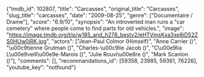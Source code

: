 {"tmdb_id": 102807, "title": "Carcasses", "original_title": "Carcasses", "slug_title": "carcasses", "date": "2009-08-25", "genre": ["Documentaire / Drame"], "score": "6.9/10", "synopsis": "An introverted man runs a \"car cemetery\" where people come to find parts for old vehicles.", "image": "https://image.tmdb.org/t/p/w185_and_h278_bestv2/eHTVmsKxa3xe8iD52ZS0HUw0iRK.jpg", "actors": ["Jean-Paul Colmor (Himself)", "Anne Carrier ()", "\u00c9tienne Grutman ()", "Charles-\u00c9lie Jacob ()", "C\u00e9lia L\u00e9veill\u00e9e-Marois ()", "Julie Rouvi\u00e8re ()", "Mark Scanlon ()"], "comments": [], "recommandations_id": [59358, 23985, 59361, 76226], "youtube_key": "notfound"}